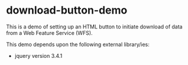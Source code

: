 # download-button-demo

This is a demo of setting up an HTML button to initiate download of data from a Web Feature Service (WFS). 

This demo depends upon the following external library/ies:
* jquery version 3.4.1
